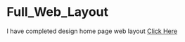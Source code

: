 # Full_Web_Layout
I have completed design home page web layout
<a href="https://shahriarkabir04.github.io/Full_Web_Layout/">Click Here</a>
